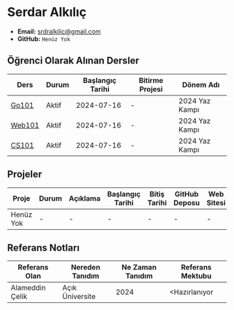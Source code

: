 # Serdar Alkılıç

- **Email:** srdralkilic@gmail.com 
- **GitHub:** ``Henüz Yok``

## Öğrenci Olarak Alınan Dersler

| Ders   | Durum        | Başlangıç Tarihi | Bitirme Projesi | Dönem Adı |
|--------|--------------| --- | --- | --- |
| [Go101](https://github.com/acikuniversite/go101) | Aktif  | 2024-07-16 | - | 2024 Yaz Kampı|
| [Web101](https://github.com/aciuniversite/web101) | Aktif  | 2024-07-16 | - | 2024 Yaz Kampı|
| [CS101](https://github.com/aciuniversite/cs101)   | Aktif  | 2024-07-16 | - | 2024 Yaz Kampı|

## Projeler

| Proje | Durum                          | Açıklama | Başlangıç Tarihi | Bitiş Tarihi | GitHub Deposu | Web Sitesi | Katkıda Bulunanlar |
| --- |--------------------------------| --- | --- | --- | --- | --- | --- |
| Henüz Yok | - | - | - | - | - | - | - |



## Referans Notları 

| Referans Olan   | Nereden Tanıdım | Ne Zaman Tanıdım | Referans Mektubu |
|-----------------|-----------------|------------------|------------------|
| Alameddin Çelik | Açık Üniversite | 2024             | <Hazırlanıyor    |